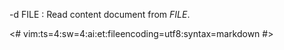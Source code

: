 -d FILE
:   Read content document from *FILE*.

<#
vim:ts=4:sw=4:ai:et:fileencoding=utf8:syntax=markdown
#>

